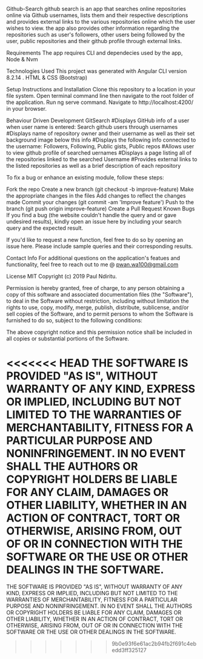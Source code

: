 Github-Search
github search is an app that searches online repositories online via Github usernames, lists them and their respective descriptions and provides external links to the various repositories online which the user wishes to view. the app also provides other information regarding the repositories such as user's followers, other users being followed by the user, public repositories and their github profile through external links.

Requirements
The app requires CLI and dependecies used by the app, Node & Nvm

Technologies Used
This project was generated with Angular CLI version 8.2.14 .
HTML & CSS (Bootstrap)

Setup Instructions and Installation
Clone this repository to a location in your file system.
Open terminal command line then navigate to the root folder of the application.
Run ng serve command.
Navigate to http://localhost:4200/ in your browser.

Behaviour Driven Development
GitSearch
#Displays GitHub info of a user when user name is entered: Search github users through usernames
#Displays name of repository owner and their username as well as their set background image below this info
#Displays the following info connected to the username: Followers, Following, Public gists, Public repos
#Allows user to view github profile of searched uernames
#Displays a page listing all of the repositories linked to the searched Username
#Provides external links to the listed repositories as well as a brief description of each repository


To fix a bug or enhance an existing module, follow these steps:

Fork the repo
Create a new branch (git checkout -b improve-feature)
Make the appropriate changes in the files
Add changes to reflect the changes made
Commit your changes (git commit -am 'Improve feature')
Push to the branch (git push origin improve-feature)
Create a Pull Request
Known Bugs
If you find a bug (the website couldn't handle the query and or gave undesired results), kindly open an issue here by including your search query and the expected result.

If you'd like to request a new function, feel free to do so by opening an issue here. Please include sample queries and their corresponding results.

Contact Info
For additional questions on the application's featues and functionality, feel free to reach out to me @  pwan.wa100@gmail.com

License
MIT Copyright (c) 2019 Paul Ndiritu.

Permission is hereby granted, free of charge, to any person obtaining a copy of this software and associated documentation files (the "Software"), to deal in the Software without restriction, including without limitation the rights to use, copy, modify, merge, publish, distribute, sublicense, and/or sell copies of the Software, and to permit persons to whom the Software is furnished to do so, subject to the following conditions:

The above copyright notice and this permission notice shall be included in all copies or substantial portions of the Software.

<<<<<<< HEAD
THE SOFTWARE IS PROVIDED "AS IS", WITHOUT WARRANTY OF ANY KIND, EXPRESS OR IMPLIED, INCLUDING BUT NOT LIMITED TO THE WARRANTIES OF MERCHANTABILITY, FITNESS FOR A PARTICULAR PURPOSE AND NONINFRINGEMENT. IN NO EVENT SHALL THE AUTHORS OR COPYRIGHT HOLDERS BE LIABLE FOR ANY CLAIM, DAMAGES OR OTHER LIABILITY, WHETHER IN AN ACTION OF CONTRACT, TORT OR OTHERWISE, ARISING FROM, OUT OF OR IN CONNECTION WITH THE SOFTWARE OR THE USE OR OTHER DEALINGS IN THE SOFTWARE.
=======
THE SOFTWARE IS PROVIDED "AS IS", WITHOUT WARRANTY OF ANY KIND, EXPRESS OR IMPLIED, INCLUDING BUT NOT LIMITED TO THE WARRANTIES OF MERCHANTABILITY, FITNESS FOR A PARTICULAR PURPOSE AND NONINFRINGEMENT. IN NO EVENT SHALL THE AUTHORS OR COPYRIGHT HOLDERS BE LIABLE FOR ANY CLAIM, DAMAGES OR OTHER LIABILITY, WHETHER IN AN ACTION OF CONTRACT, TORT OR OTHERWISE, ARISING FROM, OUT OF OR IN CONNECTION WITH THE SOFTWARE OR THE USE OR OTHER DEALINGS IN THE SOFTWARE.
>>>>>>> 9b0e93f6e61ac2b94fb2f691c4ebedd3ff325127
